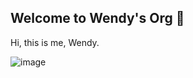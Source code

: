 ## Welcome to Wendy's Org 👋
Hi, this is me, Wendy.

![image](https://user-images.githubusercontent.com/63916635/195323033-aacf9111-b190-438f-9f08-87ac72dea47a.png)

